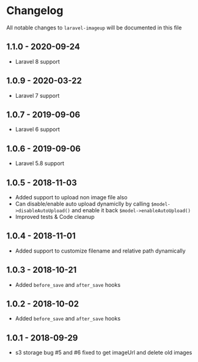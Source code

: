 # Changelog

All notable changes to `laravel-imageup` will be documented in this file

## 1.1.0 - 2020-09-24
- Laravel 8 support

## 1.0.9 - 2020-03-22
- Laravel 7 support

## 1.0.7 - 2019-09-06
- Laravel 6 support

## 1.0.6 - 2019-09-06
- Laravel 5.8 support

## 1.0.5 - 2018-11-03
- Added support to upload non image file also
- Can disable/enable auto upload dynamiclly by calling `$model->disableAutoUpload()` and enable it back `$model->enableAutoUpload()` 
- Improved tests & Code cleanup

## 1.0.4 - 2018-11-01
- Added support to customize filename and relative path dynamically

## 1.0.3 - 2018-10-21
- Added `before_save` and `after_save` hooks

## 1.0.2 - 2018-10-02
- Added `before_save` and `after_save` hooks

## 1.0.1 - 2018-09-29
- s3 storage bug #5 and #6 fixed to get imageUrl and delete old images
